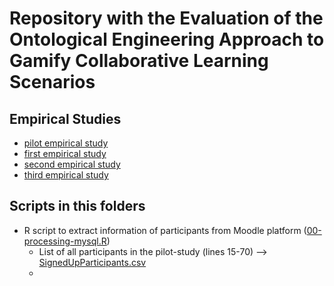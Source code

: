 # Repository with the Evaluation of the Ontological Engineering Approach to Gamify Collaborative Learning Scenarios




## Empirical Studies

* [pilot empirical study](pilot-study/)
* [first empirical study](study01/)
* [second empirical study](study02/)
* [third empirical study](study03/)

## Scripts in this folders
 

 * R script to extract information of participants from Moodle platform ([00-processing-mysql.R](00-processing-mysql.R))
   - List of all participants in the pilot-study (lines 15-70) --> [SignedUpParticipants.csv](pilot-study/data/SignedUpParticipants.csv)
   - 
